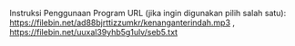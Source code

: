 Instruksi Penggunaan Program
URL (jika ingin digunakan pilih salah satu): https://filebin.net/ad88bjrttizzumkr/kenanganterindah.mp3 , https://filebin.net/uuxal39yhb5g1ulv/seb5.txt
